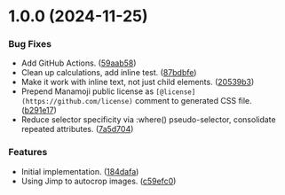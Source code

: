 # 1.0.0 (2024-11-25)


### Bug Fixes

* Add GitHub Actions. ([59aab58](https://github.com/jimbojw/manamoji-css/commit/59aab5886f1f50bcdcabf743da65d951e92ff303))
* Clean up calculations, add inline test. ([87bdbfe](https://github.com/jimbojw/manamoji-css/commit/87bdbfe1bf66453066247a60cdd0ae057dd86e31))
* Make it work with inline text, not just child elements. ([20539b3](https://github.com/jimbojw/manamoji-css/commit/20539b32dc85e2c76e95bc24d277121bc17536df))
* Prepend Manamoji public license as `[@license](https://github.com/license)` comment to generated CSS file. ([b291e17](https://github.com/jimbojw/manamoji-css/commit/b291e170ac1713db6f936798211e79074da851bf))
* Reduce selector specificity via :where() pseudo-selector, consolidate repeated attributes. ([7a5d704](https://github.com/jimbojw/manamoji-css/commit/7a5d7047cdcc64e8df36a2cedc3748122dff4c07))


### Features

* Initial implementation. ([184dafa](https://github.com/jimbojw/manamoji-css/commit/184dafa71e39d898e548c3ad8b90e915c5f95b55))
* Using Jimp to autocrop images. ([c59efc0](https://github.com/jimbojw/manamoji-css/commit/c59efc02f270b31b5754b58ff899d20d52d7da27))
